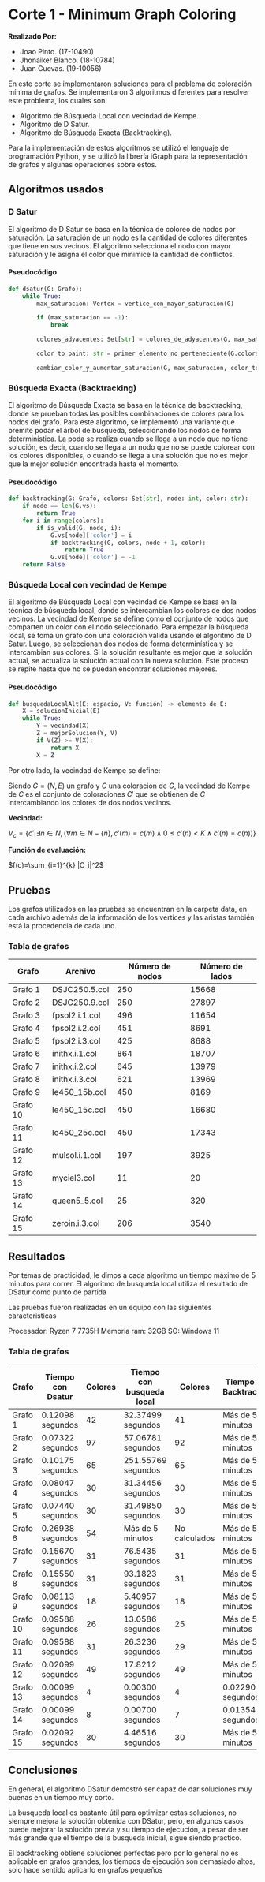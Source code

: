 # Corte 1 - Minimum Graph Coloring

**Realizado Por:**
- Joao Pinto. (17-10490)
- Jhonaiker Blanco. (18-10784)
- Juan Cuevas. (19-10056)

En este corte se implementaron soluciones para el problema de coloración mínima de grafos. Se implementaron 3 algoritmos diferentes para resolver este problema, los cuales son:
- Algoritmo de Búsqueda Local con vecindad de Kempe.
- Algoritmo de D Satur.
- Algoritmo de Búsqueda Exacta (Backtracking).

Para la implementación de estos algoritmos se utilizó el lenguaje de programación Python, y se utilizó la librería iGraph para la representación de grafos y algunas operaciones sobre estos.

## Algoritmos usados

### D Satur

El algoritmo de D Satur se basa en la técnica de coloreo de nodos por saturación. La saturación de un nodo es la cantidad de colores diferentes que tiene en sus vecinos. El algoritmo selecciona el nodo con mayor saturación y le asigna el color que minimice la cantidad de conflictos.

#### Pseudocódigo

```python
def dsatur(G: Grafo):
    while True:
        max_saturacion: Vertex = vertice_con_mayor_saturacion(G)

        if (max_saturacion == -1):
            break

        colores_adyacentes: Set[str] = colores_de_adyacentes(G, max_saturacion)

        color_to_paint: str = primer_elemento_no_perteneciente(G.colors, colores_adyacentes)

        cambiar_color_y_aumentar_saturacion(G, max_saturacion, color_to_paint)
```

### Búsqueda Exacta (Backtracking)

El algoritmo de Búsqueda Exacta se basa en la técnica de backtracking, donde se prueban todas las posibles combinaciones de colores para los nodos del grafo. Para este algoritmo, se implementó una variante que premite podar el árbol de búsqueda, seleccionando los nodos de forma determinística. La poda se realiza cuando se llega a un nodo que no tiene solución, es decir, cuando se llega a un nodo que no se puede colorear con los colores disponibles, o cuando se llega a una solución que no es mejor que la mejor solución encontrada hasta el momento.

#### Pseudocódigo

```python
def backtracking(G: Grafo, colors: Set[str], node: int, color: str):
    if node == len(G.vs):
        return True
    for i in range(colors):
        if is_valid(G, node, i):
            G.vs[node]['color'] = i
            if backtracking(G, colors, node + 1, color):
                return True
            G.vs[node]['color'] = -1
    return False
```

### Búsqueda Local con vecindad de Kempe

El algoritmo de Búsqueda Local con vecindad de Kempe se basa en la técnica de búsqueda local, donde se intercambian los colores de dos nodos vecinos. La vecindad de Kempe se define como el conjunto de nodos que comparten un color con el nodo seleccionado. Para empezar la búsqueda local, se toma un grafo con una coloración válida usando el algoritmo de D Satur. Luego, se seleccionan dos nodos de forma determinística y se intercambian sus colores. Si la solución resultante es mejor que la solución actual, se actualiza la solución actual con la nueva solución. Este proceso se repite hasta que no se puedan encontrar soluciones mejores.

#### Pseudocódigo

```python
def busquedaLocalAlt(E: espacio, V: función) -> elemento de E:
    X = solucionInicial(E)
    while True:
        Y = vecindad(X)
        Z = mejorSolucion(Y, V)
        if V(Z) >= V(X):
            return X
        X = Z
```

Por otro lado, la vecindad de Kempe se define:

Siendo $G = (N, E)$ un grafo y $C$ una coloración de $G$, la vecindad de Kempe de $C$ es el conjunto de coloraciones $C'$ que se obtienen de $C$ intercambiando los colores de dos nodos vecinos.

**Vecindad:**

$V_c = \{c' | \exists n \in N , (\forall m \in N - \{n\}, c'(m) = c(m) \land 0 \leq c'(n) < K \land c'(n) = c(n)) \}$

**Función de evaluación:**

$f(c)=\sum_{i=1}^{k} |C_i|^2$

## Pruebas

Los grafos utilizados en las pruebas se encuentran en la carpeta data, en cada archivo además de la información de los vertices y las aristas también está la procedencia de cada uno.

### Tabla de grafos

| Grafo   | Archivo         | Número de nodos | Número de lados |
|---------|-----------------|-----------------|-----------------|
| Grafo 1 | DSJC250.5.col   | 250             | 15668           |
| Grafo 2 | DSJC250.9.col   | 250             | 27897           |
| Grafo 3 | fpsol2.i.1.col  | 496             | 11654           |
| Grafo 4 | fpsol2.i.2.col  | 451             | 8691            |
| Grafo 5 | fpsol2.i.3.col  | 425             | 8688            |
| Grafo 6 | inithx.i.1.col  | 864             | 18707           |
| Grafo 7 | inithx.i.2.col  | 645             | 13979           |
| Grafo 8 | inithx.i.3.col  | 621             | 13969           |
| Grafo 9 | le450_15b.col   | 450             | 8169            |
| Grafo 10| le450_15c.col   | 450             | 16680           |
| Grafo 11| le450_25c.col   | 450             | 17343           |
| Grafo 12| mulsol.i.1.col  | 197             | 3925            |
| Grafo 13| myciel3.col     | 11              | 20              |
| Grafo 14| queen5_5.col    | 25              | 320             |
| Grafo 15| zeroin.i.3.col  | 206             | 3540            |

## Resultados

Por temas de practicidad, le dimos a cada algoritmo un tiempo máximo de 5 minutos para correr. El algoritmo de busqueda local utiliza el resultado de DSatur como punto de partida 

Las pruebas fueron realizadas en un equipo con las siguientes caracteristicas

Procesador: Ryzen 7 7735H
Memoria ram: 32GB
SO: Windows 11 

### Tabla de grafos

| Grafo    | Tiempo con Dsatur | Colores | Tiempo con busqueda local | Colores        | Tiempo con Backtracking | Colores con bactracking |
|----------|-------------------|---------|---------------------------|----------------|-------------------------|-------------------------|
| Grafo 1  | 0.12098 segundos  |  42     |   32.37499 segundos       |  41            |    Más de 5 minutos     |      No calculados      |
| Grafo 2  | 0.07322 segundos  |  97     |   57.06781 segundos       |  92            |    Más de 5 minutos     |      No calculados      |
| Grafo 3  | 0.10175 segundos  |  65     |   251.55769 segundos      |  65            |    Más de 5 minutos     |      No calculados      |
| Grafo 4  | 0.08047 segundos  |  30     |   31.34456 segundos       |  30            |    Más de 5 minutos     |      No calculados      |
| Grafo 5  | 0.07440 segundos  |  30     |   31.49850 segundos       |  30            |    Más de 5 minutos     |      No calculados      |
| Grafo 6  | 0.26938 segundos  |  54     |   Más de 5 minutos        |  No calculados |    Más de 5 minutos     |      No calculados      |
| Grafo 7  | 0.15670 segundos  |  31     |   76.5435 segundos        |  31            |    Más de 5 minutos     |      No calculados      |
| Grafo 8  | 0.15550 segundos  |  31     |   93.1823 segundos        |  31            |    Más de 5 minutos     |      No calculados      |
| Grafo 9  | 0.08113 segundos  |  18     |   5.40957 segundos        |  18            |    Más de 5 minutos     |      No calculados      |
| Grafo 10 | 0.09588 segundos  |  26     |   13.0586 segundos        |  25            |    Más de 5 minutos     |      No calculados      |
| Grafo 11 | 0.09588 segundos  |  31     |   26.3236 segundos        |  29            |    Más de 5 minutos     |      No calculados      |
| Grafo 12 | 0.02099 segundos  |  49     |   17.8212 segundos        |  49            |    Más de 5 minutos     |      No calculados      |
| Grafo 13 | 0.00099 segundos  |  4      |   0.00300 segundos        |  4             |    0.02290 segundos     |      4                  |
| Grafo 14 | 0.00099 segundos  |  8      |   0.00700 segundos        |  7             |    0.01354 segundos     |      5                  |
| Grafo 15 | 0.02092 segundos  |  30     |   4.46516 segundos        |  30            |    Más de 5 minutos     |      No calculados      |


## Conclusiones

En general, el algoritmo DSatur demostró ser capaz de dar soluciones muy buenas en un tiempo muy corto. 

La busqueda local es bastante útil para optimizar estas soluciones, no siempre mejora la solución obtenida con DSatur, pero, en algunos casos puede mejorar la solución previa y su tiempo de ejecución, a pesar de ser más grande que el tiempo de la busqueda inicial, sigue siendo practico. 

El backtracking obtiene soluciones perfectas pero por lo general no es aplicable en grafos grandes, los tiempos de ejecución son demasiado altos, solo hace sentido aplicarlo en grafos pequeños